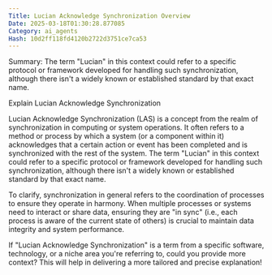 ```yaml
---
Title: Lucian Acknowledge Synchronization Overview
Date: 2025-03-18T01:30:28.877085
Category: ai_agents
Hash: 10d2ff118fd4120b2722d3751ce7ca53
---
```

Summary: The term "Lucian" in this context could refer to a specific protocol or framework developed for handling such synchronization, although there isn't a widely known or established standard by that exact name.

Explain Lucian Acknowledge Synchronization

Lucian Acknowledge Synchronization (LAS) is a concept from the realm of synchronization in computing or system operations. It often refers to a method or process by which a system (or a component within it) acknowledges that a certain action or event has been completed and is synchronized with the rest of the system. The term "Lucian" in this context could refer to a specific protocol or framework developed for handling such synchronization, although there isn't a widely known or established standard by that exact name.

To clarify, synchronization in general refers to the coordination of processes to ensure they operate in harmony. When multiple processes or systems need to interact or share data, ensuring they are "in sync" (i.e., each process is aware of the current state of others) is crucial to maintain data integrity and system performance. 

If "Lucian Acknowledge Synchronization" is a term from a specific software, technology, or a niche area you're referring to, could you provide more context? This will help in delivering a more tailored and precise explanation!